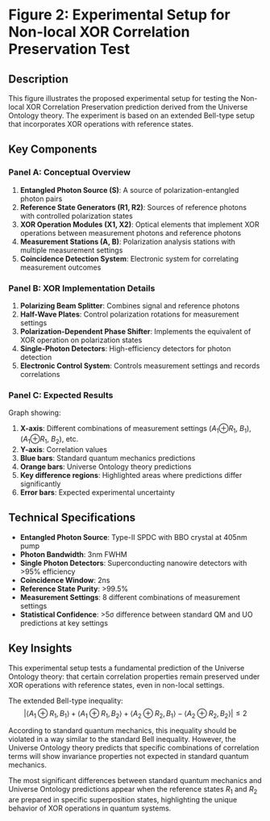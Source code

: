 # Figure 2: Experimental Setup for Non-local XOR Correlation Preservation Test

## Description

This figure illustrates the proposed experimental setup for testing the Non-local XOR Correlation Preservation prediction derived from the Universe Ontology theory. The experiment is based on an extended Bell-type setup that incorporates XOR operations with reference states.

## Key Components

### Panel A: Conceptual Overview

1. **Entangled Photon Source (S)**: A source of polarization-entangled photon pairs
2. **Reference State Generators (R1, R2)**: Sources of reference photons with controlled polarization states
3. **XOR Operation Modules (X1, X2)**: Optical elements that implement XOR operations between measurement photons and reference photons
4. **Measurement Stations (A, B)**: Polarization analysis stations with multiple measurement settings
5. **Coincidence Detection System**: Electronic system for correlating measurement outcomes

### Panel B: XOR Implementation Details

1. **Polarizing Beam Splitter**: Combines signal and reference photons
2. **Half-Wave Plates**: Control polarization rotations for measurement settings
3. **Polarization-Dependent Phase Shifter**: Implements the equivalent of XOR operation on polarization states
4. **Single-Photon Detectors**: High-efficiency detectors for photon detection
5. **Electronic Control System**: Controls measurement settings and records correlations

### Panel C: Expected Results

Graph showing:
1. **X-axis**: Different combinations of measurement settings ($A_1$⊕$R_1$, $B_1$), ($A_1$⊕$R_1$, $B_2$), etc.
2. **Y-axis**: Correlation values
3. **Blue bars**: Standard quantum mechanics predictions
4. **Orange bars**: Universe Ontology theory predictions
5. **Key difference regions**: Highlighted areas where predictions differ significantly
6. **Error bars**: Expected experimental uncertainty

## Technical Specifications

- **Entangled Photon Source**: Type-II SPDC with BBO crystal at 405nm pump
- **Photon Bandwidth**: 3nm FWHM
- **Single Photon Detectors**: Superconducting nanowire detectors with >95% efficiency
- **Coincidence Window**: 2ns
- **Reference State Purity**: >99.5%
- **Measurement Settings**: 8 different combinations of measurement settings
- **Statistical Confidence**: >5σ difference between standard QM and UO predictions at key settings

## Key Insights

This experimental setup tests a fundamental prediction of the Universe Ontology theory: that certain correlation properties remain preserved under XOR operations with reference states, even in non-local settings. 

The extended Bell-type inequality:
$$|\langle A_1 \oplus R_1, B_1 \rangle + \langle A_1 \oplus R_1, B_2 \rangle + \langle A_2 \oplus R_2, B_1 \rangle - \langle A_2 \oplus R_2, B_2 \rangle| \leq 2$$

According to standard quantum mechanics, this inequality should be violated in a way similar to the standard Bell inequality. However, the Universe Ontology theory predicts that specific combinations of correlation terms will show invariance properties not expected in standard quantum mechanics.

The most significant differences between standard quantum mechanics and Universe Ontology predictions appear when the reference states $R_1$ and $R_2$ are prepared in specific superposition states, highlighting the unique behavior of XOR operations in quantum systems. 